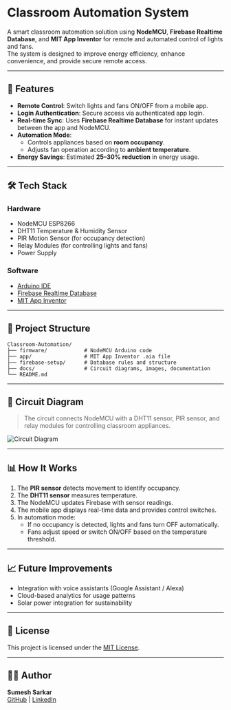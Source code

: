 # Classroom Automation System

A smart classroom automation solution using **NodeMCU**, **Firebase Realtime Database**, and **MIT App Inventor** for remote and automated control of lights and fans.  
The system is designed to improve energy efficiency, enhance convenience, and provide secure remote access.

---

## 📌 Features

- **Remote Control**: Switch lights and fans ON/OFF from a mobile app.
- **Login Authentication**: Secure access via authenticated app login.
- **Real-time Sync**: Uses **Firebase Realtime Database** for instant updates between the app and NodeMCU.
- **Automation Mode**:
  - Controls appliances based on **room occupancy**.
  - Adjusts fan operation according to **ambient temperature**.
- **Energy Savings**: Estimated **25–30% reduction** in energy usage.

---

## 🛠️ Tech Stack

### Hardware
- NodeMCU ESP8266
- DHT11 Temperature & Humidity Sensor
- PIR Motion Sensor (for occupancy detection)
- Relay Modules (for controlling lights and fans)
- Power Supply

### Software
- [Arduino IDE](https://www.arduino.cc/en/software)
- [Firebase Realtime Database](https://firebase.google.com/products/realtime-database)
- [MIT App Inventor](https://appinventor.mit.edu/)

---

## 📂 Project Structure

```
Classroom-Automation/
├── firmware/            # NodeMCU Arduino code
├── app/                 # MIT App Inventor .aia file
├── firebase-setup/      # Database rules and structure
├── docs/                # Circuit diagrams, images, documentation
└── README.md
```

---

## 🔌 Circuit Diagram

> The circuit connects NodeMCU with a DHT11 sensor, PIR sensor, and relay modules for controlling classroom appliances.

![Circuit Diagram](docs/circuit-diagram.png)

---

## 📊 How It Works

1. The **PIR sensor** detects movement to identify occupancy.
2. The **DHT11 sensor** measures temperature.
3. The NodeMCU updates Firebase with sensor readings.
4. The mobile app displays real-time data and provides control switches.
5. In automation mode:
   - If no occupancy is detected, lights and fans turn OFF automatically.
   - Fans adjust speed or switch ON/OFF based on the temperature threshold.

---

## 📈 Future Improvements
- Integration with voice assistants (Google Assistant / Alexa)
- Cloud-based analytics for usage patterns
- Solar power integration for sustainability

---

## 📜 License
This project is licensed under the [MIT License](LICENSE).

---

## 👨‍💻 Author
**Sumesh Sarkar**  
[GitHub](https://github.com/Sumesh-skr) | [LinkedIn](https://linkedin.com/in/sumesh-skr)
